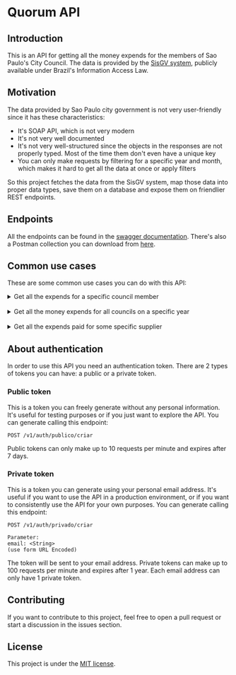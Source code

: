 # Quorum API

## Introduction
This is an API for getting all the money expends for the members of Sao Paulo's City Council.
The data is provided by the [SisGV system](https://www.saopaulo.sp.leg.br/transparencia/dados-abertos/dados-disponibilizados-em-formato-aberto), 
publicly available under Brazil's Information Access Law.

## Motivation
The data provided by Sao Paulo city government is not very user-friendly since it has these characteristics:
- It's SOAP API, which is not very modern
- It's not very well documented
- It's not very well-structured since the objects in the responses are not properly typed. Most of the time them don't even have a unique key
- You can only make requests by filtering for a specific year and month, which makes it hard to get all the data at once or apply filters

So this project fetches the data from the SisGV system, map those data into proper data types, save them on a database and expose them on friendlier REST endpoints.

## Endpoints
All the endpoints can be found in the [swagger documentation](https://api.quorum-tech.io/swagger-ui/index.html?urls.primaryName=User%20API).
There's also a Postman collection you can download from [here](https://api.quorum-tech.io/postman/Quorum.postman_collection.json).

## Common use cases
These are some common use cases you can do with this API:

<details>
<summary>Get all the expends for a specific council member</summary>

### Request
``` 
GET /v1/reembolsos?idVereador=1386 
```
### Response
```
[
	{
		"id": "0026a323-7bd1-4c37-95d2-49685a2304f5",
		"idVereador": "1386",
		"nomeVereador": "ISAC FELIX",
		"idCentroCusto": 386.0,
		"departamento": "GABINETE DE VEREADOR",
		"tipoDepartamento": 1,
		"ano": 2020,
		"mes": 10,
		"nomeDespesa": "CONTRATAÇAO DE PESSOA JURIDICA",
		"idDespesa": "5d72c2e7-2dc7-4de5-993a-5bb69ea2f391",
		"cnpj": "67002329000162",
		"fornecedor": "WORK LINE SYSTEM INFORMÁTICA LTDA",
		"valor": 1040.0,
		"createdDate": "2023-12-20T21:52:50Z",
		"modifiedDate": "2023-12-20T21:52:50Z"
	},
	{
		"id": "005a4b48-9e22-4d20-85d6-be069daf140b",
		"idVereador": "1386",
		"nomeVereador": "ISAC FELIX",
		"idCentroCusto": 386.0,
		"departamento": "GABINETE DE VEREADOR",
		"tipoDepartamento": 1,
		"ano": 2018,
		"mes": 1,
		"nomeDespesa": "COMPOSIÇÃO/ARTE/DIAGRAMAÇÃO/PRODUÇÃO/IMPRESSAO GRAFICA",
		"idDespesa": "b86d108f-7a15-41f3-b1d8-dea72a6fd2ec",
		"cnpj": "09520361000133",
		"fornecedor": "ECO WORLD PRODUTOS E SERVICOS CORPORATIVOS LTDA",
		"valor": 7980.0,
		"createdDate": "2023-12-20T22:03:12Z",
		"modifiedDate": "2023-12-20T22:03:12Z"
	},
	{
		"id": "014223ce-7488-4b62-b6bb-5691e74c2f4a",
		"idVereador": "1386",
		"nomeVereador": "ISAC FELIX",
		"idCentroCusto": 386.0,
		"departamento": "GABINETE DE VEREADOR",
		"tipoDepartamento": 1,
		"ano": 2019,
		"mes": 9,
		"nomeDespesa": "MATERIAL DE ESCRITORIO E OUTROS MATERIAIS DE CONSUMO",
		"idDespesa": "380c745b-b7ec-4e41-925a-5fa49ed9f5e8",
		"cnpj": "43283811003256",
		"fornecedor": "KALUNGA S/A",
		"valor": 1575.44,
		"createdDate": "2023-12-20T21:53:43Z",
		"modifiedDate": "2023-12-20T21:53:43Z"
	}
]
```
</details>

<br/>
<details>
<summary> Get all the money expends for all councils on a specific year</summary>

### 
### Request
``` 
GET /v1/reembolsos?ano=2022 
```
### Response
```
[
    {
		"id": "00b424ef-716c-46c0-874a-846c677ac292",
		"idVereador": "1494",
		"nomeVereador": "SONAIRA FERNANDES",
		"idCentroCusto": 494.0,
		"departamento": "GABINETE DE VEREADOR",
		"tipoDepartamento": 1,
		"ano": 2022,
		"mes": 1,
		"nomeDespesa": "ELABORAÇÃO/MANUTENÇAO DE SITE/HOSPEDAGEM",
		"idDespesa": "575018f7-f0d1-46c8-8f07-52b19fbe8f8e",
		"cnpj": "23584331000111",
		"fornecedor": "GENTE - AGENCIA DE PUBLICIDADE EIRELI - ME",
		"valor": 7300.0,
		"createdDate": "2023-12-20T21:46:49Z",
		"modifiedDate": "2023-12-20T21:46:49Z"
	},
	{
		"id": "01d11821-0461-45ec-a20a-c5d120553c0f",
		"idVereador": "1378",
		"nomeVereador": "ANDRÉ SANTOS",
		"idCentroCusto": 378.0,
		"departamento": "GABINETE DE VEREADOR",
		"tipoDepartamento": 1,
		"ano": 2022,
		"mes": 1,
		"nomeDespesa": "CONTRATAÇAO DE PESSOA JURIDICA",
		"idDespesa": "5d72c2e7-2dc7-4de5-993a-5bb69ea2f391",
		"cnpj": "11521613000190",
		"fornecedor": "TECNEGOCIOS SOLUÇOES EM INFORMATICA LTDA- ME",
		"valor": 599.0,
		"createdDate": "2023-12-20T21:46:48Z",
		"modifiedDate": "2023-12-20T21:46:48Z"
	},
	{
		"id": "0316b83c-8b82-4de9-96cb-0c1b66495de1",
		"idVereador": "1388",
		"nomeVereador": "JOÃO JORGE",
		"idCentroCusto": 388.0,
		"departamento": "GABINETE DE VEREADOR",
		"tipoDepartamento": 1,
		"ano": 2022,
		"mes": 1,
		"nomeDespesa": "INTERMEDIADO - LOCAÇÃO VEICULOS HIBRIDOS",
		"idDespesa": "575c1442-2347-41db-b8e0-8fcf811bf8fb",
		"cnpj": "50176288000128",
		"fornecedor": "CAMARA MUNICIPAL DE SÃO PAULO",
		"valor": 4800.0,
		"createdDate": "2023-12-20T21:46:48Z",
		"modifiedDate": "2023-12-20T21:46:48Z"
	}
]
```
</details>

<br/>

<details>
<summary> Get all the expends paid for some specific supplier</summary>

### Request
``` 
/v1/reembolsos?cnpj=07679089000103
```

### Sample response:
```
[
	{
		"id": "0001dab3-15eb-4d7c-b338-3bfc64fa7ef6",
		"idVereador": "1394",
		"nomeVereador": "RUTE COSTA",
		"idCentroCusto": 394.0,
		"departamento": "GABINETE DE VEREADOR",
		"tipoDepartamento": 1,
		"ano": 2023,
		"mes": 2,
		"nomeDespesa": "COMBUSTIVEL",
		"idDespesa": "016c0dab-8167-4444-8e57-2491794298ac",
		"cnpj": "07679089000103",
		"fornecedor": "AUTO POSTO INDEPENDENCIA DO CAMBUCI LTDA.",
		"valor": 447.7,
		"createdDate": "2023-12-20T21:45:05Z",
		"modifiedDate": "2023-12-20T21:45:05Z"
	},
	{
		"id": "000b9534-a8ed-4453-be63-2f7fed60f1e8",
		"idVereador": "1394",
		"nomeVereador": "RUTE COSTA",
		"idCentroCusto": 394.0,
		"departamento": "GABINETE DE VEREADOR",
		"tipoDepartamento": 1,
		"ano": 2019,
		"mes": 9,
		"nomeDespesa": "COMBUSTIVEL",
		"idDespesa": "016c0dab-8167-4444-8e57-2491794298ac",
		"cnpj": "07679089000103",
		"fornecedor": "AUTO POSTO INDEPENDENCIA DO CAMBUCI LTDA.",
		"valor": 695.15,
		"createdDate": "2023-12-20T21:53:44Z",
		"modifiedDate": "2023-12-20T21:53:44Z"
	},
	{
		"id": "0023e468-1484-4bb4-9934-84c7227d3ed4",
		"idVereador": "1394",
		"nomeVereador": "RUTE COSTA",
		"idCentroCusto": 394.0,
		"departamento": "GABINETE DE VEREADOR",
		"tipoDepartamento": 1,
		"ano": 2019,
		"mes": 8,
		"nomeDespesa": "COMBUSTIVEL",
		"idDespesa": "016c0dab-8167-4444-8e57-2491794298ac",
		"cnpj": "07679089000103",
		"fornecedor": "AUTO POSTO INDEPENDENCIA DO CAMBUCI LTDA.",
		"valor": 978.24,
		"createdDate": "2023-12-20T21:53:42Z",
		"modifiedDate": "2023-12-20T21:53:42Z"
	}
]
```

</details>


## About authentication
In order to use this API you need an authentication token. There are 2 types of tokens you can have: a public or a private token.

### Public token
This is a token you can freely generate without any personal information. It's useful for testing purposes or if you just want to explore the API. 
You can generate calling this endpoint:
``` 
POST /v1/auth/publico/criar
```
Public tokens can only make up to 10 requests per minute and expires after 7 days.

### Private token
This is a token you can generate using your personal email address. It's useful if you want to use the API in a production environment, or if you want to consistently use the API for your own purposes.
You can generate calling this endpoint:
``` 
POST /v1/auth/privado/criar

Parameter:
email: <String>
(use form URL Encoded)
```
The token will be sent to your email address. 
Private tokens can make up to 100 requests per minute and expires after 1 year.
Each email address can only have 1 private token.

## Contributing
If you want to contribute to this project, feel free to open a pull request or start a discussion in the issues section.

## License
This project is under the [MIT license](https://github.com/thiagobarbosa/quorum-api/tree/main?tab=MIT-1-ov-file).
